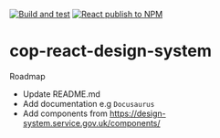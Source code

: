 [![Build and test](https://github.com/UKHomeOffice/cop-react-design-system/actions/workflows/build-and-test.yml/badge.svg)](https://github.com/UKHomeOffice/cop-react-design-system/actions/workflows/build-and-test.yml)
[![React publish to NPM](https://github.com/UKHomeOffice/cop-react-design-system/actions/workflows/release-package.yml/badge.svg)](https://github.com/UKHomeOffice/cop-react-design-system/actions/workflows/release-package.yml)

# cop-react-design-system

Roadmap

- Update README.md
- Add documentation e.g `Docusaurus`
- Add components from https://design-system.service.gov.uk/components/
